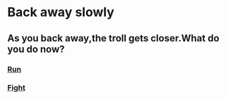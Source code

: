 # Back away slowly
## As you back away,the troll gets closer.What do you do now?
### [Run](Run.md)
### [Fight](Fight.md)